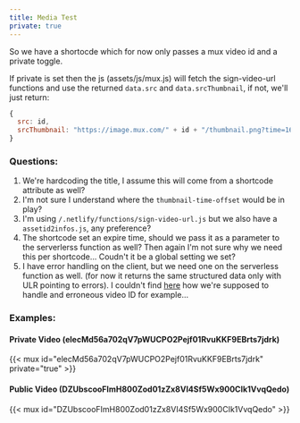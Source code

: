 ```yaml
---
title: Media Test
private: true
---
```


So we have a shortocde which for now only passes a mux video id and a private toggle.

If private is set then the js (assets/js/mux.js) will fetch the sign-video-url functions and use the returned `data.src` and `data.srcThumbnail`,
if not, we'll just return:

```js
{
  src: id,
  srcThumbnail: "https://image.mux.com/" + id + "/thumbnail.png?time=16",
}
```

### Questions:
1. We're hardcoding the title, I assume this will come from a shortcode attribute as well?
2. I'm not sure I understand where the `thumbnail-time-offset` would be in play?
3. I'm using `/.netlify/functions/sign-video-url.js` but we also have a `assetid2infos.js`, any preference?
3. The shortcode set an expire time, should we pass it as a parameter to the serverlerss function as well? Then again I'm not sure why we need this per shortcode... Coudn't it be a global setting we set?
4. I have error handling on the client, but we need one on the serverless function as well. (for now it returns the same structured data only with ULR pointing to errors). I couldn't find [here](https://docs.mux.com/guides/video/secure-video-playback#3-generate-a-json-web-token) how we're supposed to handle and erroneous video ID for example...

### Examples:
#### Private Video (elecMd56a702qV7pWUCPO2Pejf01RvuKKF9EBrts7jdrk)
{{< mux id="elecMd56a702qV7pWUCPO2Pejf01RvuKKF9EBrts7jdrk" private="true" >}}

#### Public Video (DZUbscooFImH800Zod01zZx8VI4Sf5Wx900CIk1VvqQedo)
{{< mux id="DZUbscooFImH800Zod01zZx8VI4Sf5Wx900CIk1VvqQedo" >}}
